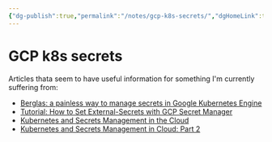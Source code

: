 ```yaml
---
{"dg-publish":true,"permalink":"/notes/gcp-k8s-secrets/","dgHomeLink":true,"dgPassFrontmatter":false}
---
```


# GCP k8s secrets

Articles thata seem to have useful information for something I'm currently suffering from:

- [Berglas: a painless way to manage secrets in Google Kubernetes Engine](https://insights.project-a.com/a-painless-way-to-manage-secrets-in-google-kubernetes-engine-3100eb35a313)
- [Tutorial: How to Set External-Secrets with GCP Secret Manager](https://blog.container-solutions.com/tutorial-how-to-set-external-secrets-with-gcp-secret-manager)
- [Kubernetes and Secrets Management in the Cloud](https://www.doit-intl.com/kubernetes-and-secrets-management-in-cloud/)
- [Kubernetes and Secrets Management in Cloud: Part 2](https://www.doit-intl.com/kubernetes-and-secrets-management-in-cloud-part-2/)

